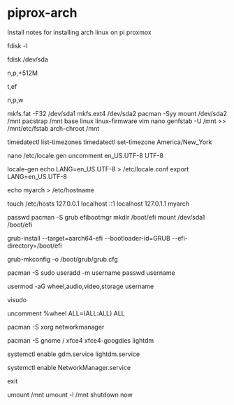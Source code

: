 # piprox-arch
Install notes for installing arch linux on pi proxmox



fdisk -l

fdisk /dev/sda

n,p,+512M

t,ef

n,p,w

mkfs.fat -F32 /dev/sda1
mkfs.ext4 /dev/sda2
pacman -Syy
mount /dev/sda2 /mnt
pacstrap /mnt base linux linux-firmware vim nano
genfstab -U /mnt >> /mnt/etc/fstab
arch-chroot /mnt

timedatectl list-timezones
timedatectl set-timezone America/New_York

nano /etc/locale.gen
uncomment en_US.UTF-8 UTF-8

locale-gen
echo LANG=en_US.UTF-8 > /etc/locale.conf
export LANG=en_US.UTF-8

echo myarch > /etc/hostname

touch /etc/hosts
127.0.0.1	localhost
::1		localhost
127.0.1.1	myarch

passwd
pacman -S grub efibootmgr
mkdir /boot/efi
mount /dev/sda1 /boot/efi

grub-install --target=aarch64-efi --bootloader-id=GRUB --efi-directory=/boot/efi

grub-mkconfig -o /boot/grub/grub.cfg

pacman -S sudo
useradd -m username
passwd username

usermod -aG wheel,audio,video,storage username

visudo

uncomment %wheel ALL=(ALL:ALL) ALL

pacman -S xorg networkmanager

pacman -S gnome / xfce4 xfce4-googdies lightdm

systemctl enable gdm.service lightdm.service

systemctl enable NetworkManager.service

exit

umount /mnt
umount -l /mnt
shutdown now



